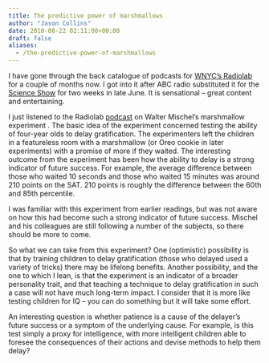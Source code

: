 ```yaml
---
title: The predictive power of marshmallows
author: "Jason Collins"
date: 2010-08-22 02:11:00+00:00
draft: false
aliases:
  - /the-predictive-power-of-marshmallows
---
```


I have gone through the back catalogue of podcasts for [WNYC’s Radiolab](http://www.radiolab.org/) for a couple of months now. I got into it after ABC radio substituted it for the [Science Show](http://www.abc.net.au/rn/scienceshow/default.htm) for two weeks in late June. It is sensational – great content and entertaining.

I just listened to the Radiolab [podcast](http://www.radiolab.org/blogs/radiolab-blog/2009/mar/09/mischels-marshmallows/) on Walter Mischel’s marshmallow experiment . The basic idea of the experiment concerned testing the ability of four-year olds to delay gratification. The experimenters left the children in a featureless room with a marshmallow (or Oreo cookie in later experiments) with a promise of more if they waited. The interesting outcome from the experiment has been how the ability to delay is a strong indicator of future success. For example, the average difference between those who waited 10 seconds and those who waited 15 minutes was around 210 points on the SAT. 210 points is roughly the difference between the 60th and 85th percentile.

I was familiar with this experiment from earlier readings, but was not aware on how this had become such a strong indicator of future success. Mischel and his colleagues are still following a number of the subjects, so there should be more to come.

So what we can take from this experiment? One (optimistic) possibility is that by training children to delay gratification (those who delayed used a variety of tricks) there may be lifelong benefits. Another possibility, and the one to which I lean, is that the experiment is an indicator of a broader personality trait, and that teaching a technique to delay gratification in such a case will not have much long-term impact. I consider that it is more like testing children for IQ – you can do something but it will take some effort.

An interesting question is whether patience is a cause of the delayer’s future success or a symptom of the underlying cause. For example, is this test simply a proxy for intelligence, with more intelligent children able to foresee the consequences of their actions and devise methods to help them delay?

